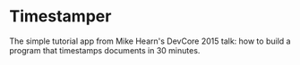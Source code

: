 # Timestamper

The simple tutorial app from Mike Hearn's DevCore 2015 talk: how to build a program that timestamps documents in 30 
minutes.
